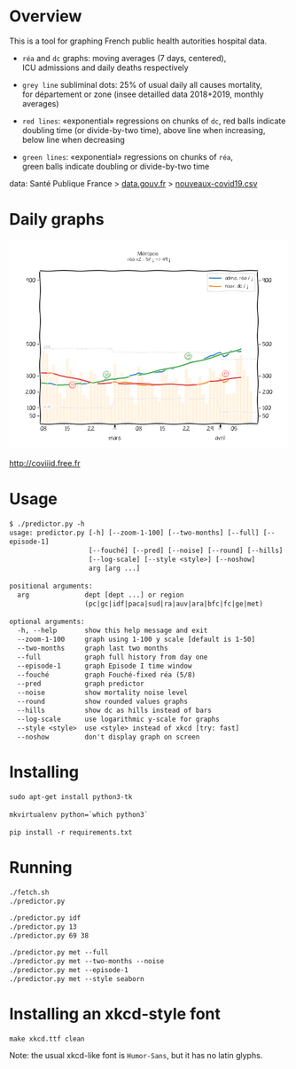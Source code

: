Overview
========

This is a tool for graphing French public health autorities hospital data.

- `réa` and `dc` graphs: moving averages (7 days, centered), \
   ICU admissions and daily deaths respectively

- `grey line` subliminal dots: 25% of usual daily all causes mortality, \
   for département or zone (insee detailled data 2018+2019, monthly averages)

- `red lines`: «exponential» regressions on chunks of `dc`,
   red balls indicate doubling time (or divide-by-two time),
   above line when increasing, below line when decreasing

- `green lines`: «exponential» regressions on chunks of `réa`, \
   green balls indicate doubling or divide-by-two time

data: Santé Publique France >
[data.gouv.fr][data.gouv.hospi] >
[nouveaux-covid19.csv][data]


[data]: https://www.data.gouv.fr/fr/datasets/r/6fadff46-9efd-4c53-942a-54aca783c30c
[data.gouv.hospi]: https://www.data.gouv.fr/fr/datasets/donnees-hospitalieres-relatives-a-lepidemie-de-covid-19/



Daily graphs
============

![met.png](https://github.com/coviiid/coviiid.github.io/raw/master/fig/met.png)

http://coviiid.free.fr



Usage
=====

```
$ ./predictor.py -h
usage: predictor.py [-h] [--zoom-1-100] [--two-months] [--full] [--episode-1]
                    [--fouché] [--pred] [--noise] [--round] [--hills]
                    [--log-scale] [--style <style>] [--noshow]
                    arg [arg ...]

positional arguments:
  arg              dept [dept ...] or region
                   (pc|gc|idf|paca|sud|ra|auv|ara|bfc|fc|ge|met)

optional arguments:
  -h, --help       show this help message and exit
  --zoom-1-100     graph using 1-100 y scale [default is 1-50]
  --two-months     graph last two months
  --full           graph full history from day one
  --episode-1      graph Episode I time window
  --fouché         graph Fouché-fixed réa (5/8)
  --pred           graph predictor
  --noise          show mortality noise level
  --round          show rounded values graphs
  --hills          show dc as hills instead of bars
  --log-scale      use logarithmic y-scale for graphs
  --style <style>  use <style> instead of xkcd [try: fast]
  --noshow         don't display graph on screen
```


Installing
==========

```
sudo apt-get install python3-tk

mkvirtualenv python=`which python3`

pip install -r requirements.txt
```


Running
=======

```
./fetch.sh
./predictor.py
```

```
./predictor.py idf
./predictor.py 13
./predictor.py 69 38
```

```
./predictor.py met --full
./predictor.py met --two-months --noise
./predictor.py met --episode-1
./predictor.py met --style seaborn
```


Installing an xkcd-style font
=============================

```
make xkcd.ttf clean
```

Note: the usual xkcd-like font is `Humor-Sans`, but it has no latin glyphs.

